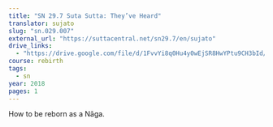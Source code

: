 ```yaml
---
title: "SN 29.7 Suta Sutta: They’ve Heard"
translator: sujato
slug: "sn.029.007"
external_url: "https://suttacentral.net/sn29.7/en/sujato"
drive_links:
  - "https://drive.google.com/file/d/1FvvYi8q0Hu4y0wEjSR8HwYPtu9CH3bId/view?usp=drivesdk"
course: rebirth
tags:
  - sn
year: 2018
pages: 1
---
```


How to be reborn as a Nāga.
